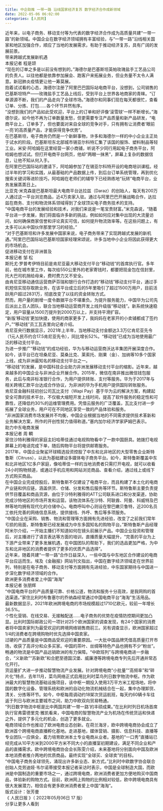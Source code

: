 ```yaml
---
title: 中企助推 一带一路 沿线国家经济复苏 数字经济合作成新领域
date: 2022-05-06 06:02:00
categories: [人民网]
---
```

近年来，以电子商务、移动支付等为代表的数字经济合作成为高质量共建“一带一路”的新领域。中国企业在数字经济领域拥有丰富经验，与“一带一路”沿线相关国家和地区加强合作，顺应了当地的发展需求，有助于推动经济复苏，具有广阔的发展前景。  
带来跨越式发展新机遇  
本报记者  程是颉  
“现在的订单之多是以前没有想到的。”海德尔是巴基斯坦英帕玫瑰盐手工艺品公司的负责人。以往他都是依靠参加展会、跑客户来拓展业务，但业务量不太令人满意。新冠肺炎疫情更让他一筹莫展。  
抱着试试看的心态，海德尔注册了阿里巴巴国际站电商平台，没想到，公司销售的巴基斯坦特产——玫瑰盐手工艺品上线后，受到平台上世界各地商家的青睐。“订单源源不断，我们的产品走向了全球市场。”海德尔和同事们现在每天都很忙，查看订单、分拣、打包……各个环节井然有序。  
“没想到我们的产品如此受欢迎，平台上的订单和好评像‘滚雪球’一样不断增长。”海德尔说，如今他不再为订单数量发愁，但更需要专注产品质量和新产品研发，“电商平台上，订单多了，但也要面对来自全球的竞争对手，只有拥有让消费者‘眼前一亮’的高质量产品，才能获得竞争优势”。  
在巴基斯坦，电子商务仍然是一个新鲜事物，许多和海德尔一样的中小企业主正处于试水的阶段。巴基斯坦东北部城市锡亚尔科特汇集了该国的服饰、塑料制品等轻工业。米安·阿哈姆在这里经营一家小商铺，听说不少同行用起电子商务平台，阿哈姆也想试试。但打开电商平台网页，他却“两眼一抹黑”，屏幕上复杂的数据信息，让他不知从何入手。  
在阿里巴巴国际站的邀请下，阿哈姆参加了在锡亚尔科特开设的电商培训课程。经过半年的学习和实践，从最基础的产品数据上传，到后台订单系统管理，再到优化搜索关键词等进阶技巧，阿哈姆在老师们的辅导下已经熟练地“玩转”电商平台，业务发展蒸蒸日上。  
比亚克·米克森是巴基斯坦最大电商平台达拉兹（Daraz）的创始人，每天有200万人通过这一平台浏览商品，近4万卖家入驻。通过与阿里巴巴开展战略合作，达拉兹在商务、支付和物流体系领域得到了全球顶尖电子商务技术的支持。  
“中国电商平台的发展经验和技术，对我们来说是一笔宝贵财富。”米克森说，“随着平台进一步发展，我们将面临许多新的挑战，例如如何应对集中出现的大流量访问，如何确保商家信誉和评论真实可信，如何提升物流效率等。在这些问题上，有太多可以从中国伙伴那里学习的经验。”  
“对于巴基斯坦和许多发展中国家来说，电子商务带来了实现跨越式发展的新机遇。”阿里巴巴国际站巴基斯坦国家经理宋颂说，许多当地中小企业将因此获得更大的市场机会。  
促进移动支付在非洲普及  
本报记者  邹  松  
斯托尤·罗普考伊特目前是肯尼亚最大移动支付平台“移动钱”的首席执行官。多年前，他在城市里工作，每次给550公里外的老家寄钱时，都要把现金包在信封里，托大巴司机捎给母亲，费时费力又不安全。  
由肯尼亚移动通信运营商萨芬瑞和银行合作打造的“移动钱”移动支付平台，通过手机短信实现存取款业务，在该平台成立后的5年里吸引了超过1500万用户，目前活跃用户超过2831万，彻底改变了以往的资金转账方式。  
然而，用户量的剧增一度令数据平台不堪重负。为提升服务能力，中国华为公司先后派出上百人团队，联合当地移动运营商开发上线升级版“移动钱”。新系统快速稳定，用户容量从1500万提升到2000万以上，并支持平滑扩容。  
“新版‘移动钱’更加快捷，使用的商家更多了，我妈妈在老家开的小卖铺都成了签约户。”“移动钱”员工瓦吉里向记者介绍。  
肯尼亚央行数据显示，2021年上半年，当地移动支付金额达3.3万亿肯尼亚先令（1元人民币约合17.5肯尼亚先令），同比增长52%。“移动钱”已成为当地使用最广泛的移动支付平台。  
为进一步推广“移动钱”的成功经验，华为与移动运营商沃达丰集团开展深度合作。如今，该平台已在坦桑尼亚、莫桑比克、莱索托、刚果（金）、加纳等10多个国家上线，成为非洲最知名的移动支付平台之一。  
“移动钱”的发展，是中国科技企业助力非洲发展移动支付平台的缩影。近年来，越来越多的中国企业与非洲企业开展合作。2015年，微信在南非推出微信钱包服务，此后与南非标准银行合作，为用户提供转账、支付等服务。华为于2017年与相关跨境汇款平台达成合作协议，为非洲的华为手机用户提供国际转账服务。  
肯尼亚金融科技初创公司瓦比支付（Wapi Pay）基于华为云的解决方案，构建起安全可靠的技术平台，不仅极大缩短开发上线时间，提高了软件服务的稳定性和可靠性，还降低约30%的运维管理费用。凭借云服务的广泛覆盖，瓦比支付进一步拓展了全球业务，用户可在不同地区享受一致的产品体验和服务。  
“非洲国家消费市场发展并不均衡，中国企业根据当地的不同需求提供技术革新和业务解决方案，所作的开创性努力值得称道。”塞内加尔经济学家萨姆巴表示。  
助力中东电商发展  
本报记者  周  輖  
家住沙特利雅得的家庭主妇哈蒂佳通过电视购物看中了一款中国厨具。她拨打电视屏幕上的电话完成下单，随后购物平台将提供邮寄服务。  
2017年，中国企业聚鲨环球精选投资控股了中东和北非地区的大型零售企业斯特鲁斯（Citruss），以此为基础建设多媒体电子商务平台。如今，斯特鲁斯覆盖中东和北非地区1亿多户家庭，像哈蒂佳一样的当地消费者只需打开电视，就可以收看24小时购物频道，或通过手机应用和网站浏览商品、查看介绍，通过线上或线下方式购买商品。  
在中国企业完成控股后，斯特鲁斯不仅建设了电商平台，而且构建了本土化的电商产业链和供应链，涵盖供货、仓储、分发和售后服务等环节。斯特鲁斯主要负责提供节目覆盖和商品货源，由位于沙特利雅得的ATT公司联系进口和分发渠道，协助完成沙特地区的市场开发和运营。该物流体系在沙特、阿联酋、阿曼、科威特及巴林等地均拥有现代化的仓储中心。电商呼叫中心则设在黎巴嫩贝鲁特，近200名员工依托完善的网络信息系统，提供接线、外呼、售后等多项服务。  
“中国企业在采购、销售、物流和管理等方面拥有先进经验，改变了之前我们常年亏损的局面，斯特鲁斯已经发展成为中东多国知名的购物平台。”斯特鲁斯产品经理阿米尔介绍，一开始主播们不知道如何在镜头前展示产品。中国企业投资和管理后，对主播进行了语言表达等方面的培训，直播质量大幅提升，“完善的平台为上下游产业带来了更多发展机遇，在中国团队的帮助下，我们的选品更加严格，为中东和北非地区的消费者提供了更多的优质产品选择”。  
近年来，随着共建“一带一路”合作日益深入，一些中国与中东地区合作建设的电商平台应运而生。埃及《金融报》网站刊文指出，中国在数字经济领域走在世界前列，特别是在电子商务、移动支付等方面拥有先进经验，中东国家期待与中国进一步深化数字经济领域的合作。  
欧洲更多消费者爱上中国“海淘”  
本报记者  张朋辉  
“中国电商平台的产品质量可靠、价格公道，物流和服务十分高效，是我网购的首选渠道。”家住比利时布鲁塞尔的乔纳森经常通过中国电商平台“海淘”生活用品。  
最新数据显示，2021年欧洲跨境电商的市场规模超过1710亿欧元，较前一年增长36.5%。  
个性化营销、在线交易、无接触配送……电子商务的优势在疫情防控期间更加凸显。比利时国际邮政公司一项针对25个欧洲国家的调查发现，有24个国家的消费者将中国卖家列为最受欢迎的跨境网络销售商前三。另有调查显示，欧洲国家超过1/4的消费者在跨境购物时优先选择中国卖家。  
过硬的产品质量是中国商品受欢迎的重要原因。一大批中国品牌凭借高质量打开市场，收获了高评分和众多买家。中国的茶叶、丝绸等特色产品也拥有不少“粉丝”。  
畅通的物流是中国产品远销欧洲的有力保障。“中欧班列”与跨境电商进一步融合，“义新欧”“苏新欧”和合肥至德国汉堡、威廉港等跨境电商专列先后开通并常态化开行。  
货运量扩大进一步推动智慧物流产业发展。针对跨境电商“小批量”“高频率”和“碎片化”特点，去年11月，菜鸟网络正式启用比利时菜鸟列日数字物流中枢。作为欧洲最大的智慧物流基础设施项目，该中枢一期投入使用3万平方米工程场地，将中国的数字化设备、管理系统和欧洲的自动化物流机械结合在一起，集中办理卸货、清关、分拣等环节。如今，中枢每周调动约18架次货运航班，每天约60辆卡车往返于列日与欧洲主要城市之间，助力中欧双向贸易畅通。  
“列日数字物流中枢是比中两国共建‘一带一路’的丰硕成果。”在比利时列日机场首席执行官弗雷德里克·雅凯看来，中国电商的智慧物流产业为机场在传统货运和快递之外，提供了多元化的机会，创造了更多就业。  
电商领域合作也推动了欧洲电商业态创新。在荷兰海牙，欧中跨境电商协会成立了欧洲首个跨境电商直播孵化基地。走进基地，媒体营销、摄影、信息科技、直播等专业团队一应俱全，着力培育欧洲本土专业电商从业者。基地的“一口秀”直播站已经完成从10平方米到2000平方米不同大小的直播室初期建设，满足不同企业和产品的直播需求。欧中跨境电商协会会长陈雯介绍，未来基地将分别面向中国及欧洲本地消费者推介两地的优质商品，最终实现“全球买、全球卖”的目标。  
“中国电子商务全球领先，涌现出许多新业态、新方式。”比利时中欧数字协会联合创始人克劳迪娅·韦尔诺蒂接受本报记者采访时表示，中国是全球制造大国，而欧洲是中国制造的重要市场之一，通过跨境电商，欧洲消费者更加方便地购买中国商品，体验新的购物方式。目前，欧洲网上购物的比例相对较低，欧中跨境电商具有很大发展潜力，相信会有更多欧洲消费者爱上中国“海淘”。  
版式设计：张芳曼  
《 人民日报 》（ 2022年05月06日 17 版）  
分享让更多人看到  
